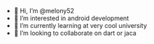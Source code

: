 - 👋 Hi, I’m @melony52
- 👀 I’m interested in android development
- 🌱 I’m currently learning at very cool university
- 💞️ I’m looking to collaborate on dart or jaca


<!---
melony52/melony52 is a ✨ special ✨ repository because its `README.md` (this file) appears on your GitHub profile.
You can click the Preview link to take a look at your changes.
--->
